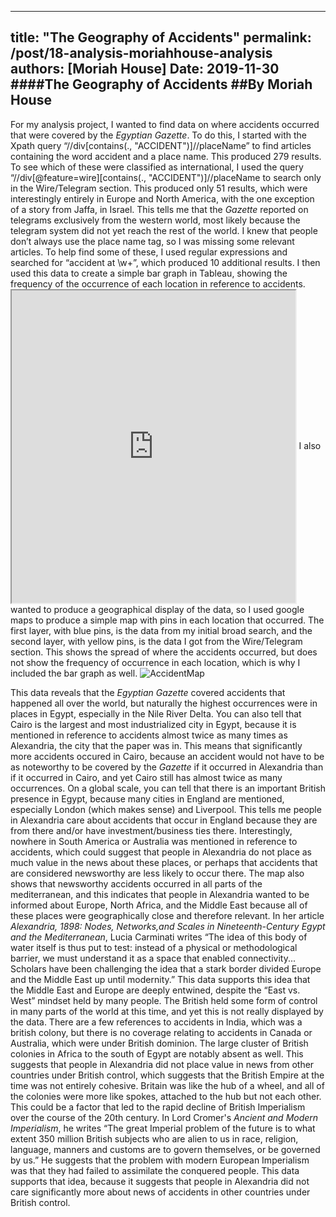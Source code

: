 
---
title: "The Geography of Accidents"
permalink: /post/18-analysis-moriahhouse-analysis
authors: [Moriah House]
Date: 2019-11-30
####The Geography of Accidents
##By Moriah House
---
        
        
For my analysis project, I wanted to find data on where accidents occurred that were covered by the _Egyptian Gazette_. To do this, I started with the Xpath query “//div[contains(., "ACCIDENT")]//placeName” to find articles containing the word accident and a place name. This produced 279 results. To see which of these were classified as international, I used the query “//div[@feature=wire][contains(., "ACCIDENT")]//placeName to search only in the Wire/Telegram section. This produced only 51 results, which were interestingly entirely in Europe and North America, with the one exception of a story from Jaffa, in Israel. This tells me that the *Gazette* reported on telegrams exclusively from the western world, most likely because the telegram system did not yet reach the rest of the world. I knew that people don’t always use the place name tag, so I was missing some relevant articles. To help find some of these, I used regular expressions and searched for “accident at \w+”, which produced 10 additional results. I then used this data to create a simple bar graph in Tableau, showing the frequency of the occurrence of each location in reference to accidents. 
            <iframe src="https://public.tableau.com/views/AnalysisBarGraph_jpg/Sheet1?:showVizHome=no&:embed=true" align="center" width="90%" height="500"></iframe>
I also wanted to produce a geographical display of the data, so I used google maps to produce a simple map with pins in each location that occurred. The first layer, with blue pins, is the data from my initial broad search, and the second layer, with yellow pins, is the data I got from the Wire/Telegram section. This shows the spread of where the accidents occurred, but does not show the frequency of occurrence in each location, which is why I included the bar graph as well. 
![AccidentMap](https://drive.google.com/open?id=1bWVVl9paj6791gmBySRKapJ_dzBbntuP&amp;usp=sharing)

This data reveals that the _Egyptian Gazette_ covered accidents that happened all over the world, but naturally the highest occurrences were in places in Egypt, especially in the Nile River Delta. You can also tell that Cairo is the largest and most industrialized city in Egypt, because it is mentioned in reference to accidents almost twice as many times as Alexandria, the city that the paper was in. This means that significantly more accidents occured in Cairo, because an accident would not have to be as noteworthy to be covered by the _Gazette_ if it occurred in Alexandria than if it occurred in Cairo, and yet Cairo still has almost twice as many occurrences. 
On a global scale, you can tell that there is an important British presence in Egypt, because many cities in England are mentioned, especially London (which makes sense) and Liverpool. This tells me people in Alexandria care about accidents that occur in England because they are from there and/or have investment/business ties there. Interestingly, nowhere in South America or Australia was mentioned in reference to accidents, which could suggest that people in Alexandria do not place as much value in the news about these places, or perhaps that accidents that are considered newsworthy are less likely to occur there. 
The map also shows that newsworthy accidents occurred in all parts of the mediterranean, and this indicates that people in Alexandria wanted to be informed about Europe, North Africa, and the Middle East because all of these places were geographically close and therefore relevant. 
In her article _Alexandria, 1898: Nodes, Networks,and Scales in Nineteenth-Century Egypt and the Mediterranean_, Lucia Carminati writes “The idea of this body of water itself is thus put to test: instead of a physical or methodological barrier, we must understand it as a space that enabled connectivity... Scholars have been challenging the idea that a stark border divided Europe and the Middle East up until modernity.” This data supports this idea that the Middle East and Europe are deeply entwined, despite the  “East vs. West” mindset held by many people. 
The British held some form of control in many parts of the world at this time, and yet this is not really displayed by the data. There are a few references to accidents in India, which was a british colony, but there is no coverage relating to accidents in Canada or Australia, which were under British dominion. The large cluster of British colonies in Africa to the south of Egypt are notably absent as well. This suggests that people in Alexandria did not place value in news from other countries under British control, which suggests that the British Empire at the time was not entirely cohesive. Britain was like the hub of a wheel, and all of the colonies were more like spokes, attached to the hub but not each other. This could be a factor that led to the rapid decline of British Imperialism over the course of the 20th century. In Lord Cromer's _Ancient and Modern Imperialism_, he writes “The great Imperial problem of the future is to what extent 350 million British subjects who are alien to us in race, religion, language, manners and customs are to govern themselves, or be governed by us.” He suggests that the problem with modern European Imperialism was that they had failed to assimilate the conquered people. This data supports that idea, because it suggests that people in Alexandria did not care significantly more about news of accidents in other countries under British control.


